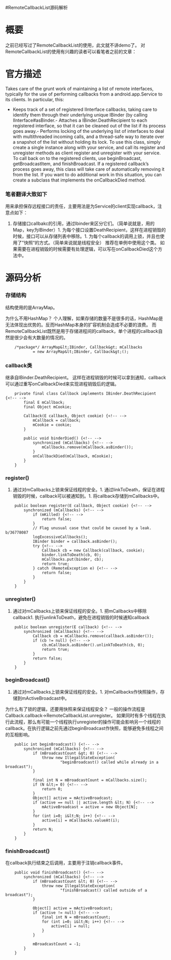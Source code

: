 #RemoteCallbackList源码解析
# 概要

之前已经写过了RemoteCallbackList的使用，此文就不讲demo了。 对RemoteCallbackList的使用有兴趣的读者可以看笔者之前的文章： 

# 官方描述

>  
 Takes care of the grunt work of maintaining a list of remote interfaces, typically for the use of performing callbacks from a android.app.Service to its clients. In particular, this: 
 - Keeps track of a set of registered IInterface callbacks, taking care to identify them through their underlying unique IBinder (by calling IInterface#asBinder.- Attaches a IBinder.DeathRecipient to each registered interface, so that it can be cleaned out of the list if its process goes away.- Performs locking of the underlying list of interfaces to deal with multithreaded incoming calls, and a thread-safe way to iterate over a snapshot of the list without holding its lock. 
 To use this class, simply create a single instance along with your service, and call its register and unregister methods as client register and unregister with your service. To call back on to the registered clients, use beginBroadcast, getBroadcastItem, and finishBroadcast. If a registered callback’s process goes away, this class will take care of automatically removing it from the list. If you want to do additional work in this situation, you can create a subclass that implements the onCallbackDied method. 


### 笔者翻译大致如下

用来承担保存远程接口的责任，主要用法是为Service的client实现callback，注意点如下：
1. 存储接口callbakc的引用，通过Ibinder来区分它们。（简单说就是，用的Map，key为IBinder）1. 为每个接口设置DeathRecipient，这样在进程销毁的时候，接口可以从存储列表中移除。1. 为每个callback的调用上锁，并且也使用了”快照“的方式。（简单来说就是线程安全）
推荐在单例中使用这个类。 如果需要在进程销毁的时候需要有处理逻辑，可以写在onCallbackDied这个方法中。

# 源码分析

### 存储结构

结构使用的是ArrayMap。

>  
 为什么不用HashMap？ 个人理解，如果存储的数量不是很多的话，HashMap是无法体现出优势的。反而HashMap本身的扩容机制会造成不必要的浪费。 而RemoteCallbackList既然是用于存储进程间的callback，单个进程的callback自然是很少会有大数量的情况的。 


```
    /*package*/ ArrayMap&lt;IBinder, Callback&gt; mCallbacks
            = new ArrayMap&lt;IBinder, Callback&gt;();

```

### callback类

继承自IBinder.DeathRecipient。 这样在进程销毁的时候可以拿到通知，callback可以通过重写onCallbackDied来实现进程销毁后的逻辑。

```
    private final class Callback implements IBinder.DeathRecipient {<!-- -->
        final E mCallback;
        final Object mCookie;

        Callback(E callback, Object cookie) {<!-- -->
            mCallback = callback;
            mCookie = cookie;
        }

        public void binderDied() {<!-- -->
            synchronized (mCallbacks) {<!-- -->
                mCallbacks.remove(mCallback.asBinder());
            }
            onCallbackDied(mCallback, mCookie);
        }
    }

```

### register()
1. 通过对mCallbacks上锁来保证线程的安全。1. 通过linkToDeath，保证在进程销毁的时候，callback可以被通知到。1. 将callback存储到mCallbacks中。
```
    public boolean register(E callback, Object cookie) {<!-- -->
        synchronized (mCallbacks) {<!-- -->
            if (mKilled) {<!-- -->
                return false;
            }
            // Flag unusual case that could be caused by a leak. b/36778087
            logExcessiveCallbacks();
            IBinder binder = callback.asBinder();
            try {<!-- -->
                Callback cb = new Callback(callback, cookie);
                binder.linkToDeath(cb, 0);
                mCallbacks.put(binder, cb);
                return true;
            } catch (RemoteException e) {<!-- -->
                return false;
            }
        }
    }

```

### unregister()
1. 通过对mCallbacks上锁来保证线程的安全。1. 把mCallbacks中移除callback1. 执行unlinkToDeath，避免在进程销毁的时候通知callback
```
    public boolean unregister(E callback) {<!-- -->
        synchronized (mCallbacks) {<!-- -->
            Callback cb = mCallbacks.remove(callback.asBinder());
            if (cb != null) {<!-- -->
                cb.mCallback.asBinder().unlinkToDeath(cb, 0);
                return true;
            }
            return false;
        }
    }

```

### beginBroadcast()
1. 通过对mCallbacks上锁来保证线程的安全。1. 对mCallbacks作快照操作，存储到mActiveBroadcast中。
>  
 为什么有了锁的逻辑，还要用快照来保证线程安全？ 一般的操作流程是Callback.callback-&gt;RemoteCallbackList.unregister。 如果同时有多个线程在执行此流程，那么有可能一个线程执行unregister的操作可能会影响另一个线程的callback。在执行逻辑之前先通过beginBroadcast作快照，能够避免多线程之间的互相影响。 


```
    public int beginBroadcast() {<!-- -->
        synchronized (mCallbacks) {<!-- -->
            if (mBroadcastCount &gt; 0) {<!-- -->
                throw new IllegalStateException(
                        "beginBroadcast() called while already in a broadcast");
            }
            
            final int N = mBroadcastCount = mCallbacks.size();
            if (N &lt;= 0) {<!-- -->
                return 0;
            }
            Object[] active = mActiveBroadcast;
            if (active == null || active.length &lt; N) {<!-- -->
                mActiveBroadcast = active = new Object[N];
            }
            for (int i=0; i&lt;N; i++) {<!-- -->
                active[i] = mCallbacks.valueAt(i);
            }
            return N;
        }
    }

```

### finishBroadcast()

在callback执行结束之后调用，主要用于注销callback事件。

```
    public void finishBroadcast() {<!-- -->
        synchronized (mCallbacks) {<!-- -->
            if (mBroadcastCount &lt; 0) {<!-- -->
                throw new IllegalStateException(
                        "finishBroadcast() called outside of a broadcast");
            }

            Object[] active = mActiveBroadcast;
            if (active != null) {<!-- -->
                final int N = mBroadcastCount;
                for (int i=0; i&lt;N; i++) {<!-- -->
                    active[i] = null;
                }
            }

            mBroadcastCount = -1;
        }
    }

```